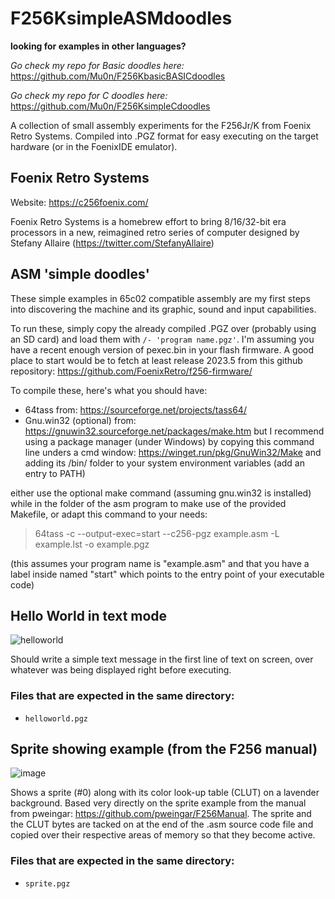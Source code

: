 # F256KsimpleASMdoodles

**looking for examples in other languages?**

_Go check my repo for Basic doodles here:_ https://github.com/Mu0n/F256KbasicBASICdoodles

_Go check my repo for C doodles here:_ https://github.com/Mu0n/F256KsimpleCdoodles

A collection of small assembly experiments for the F256Jr/K from Foenix Retro Systems. Compiled into .PGZ format for easy executing on the target hardware (or in the FoenixIDE emulator).

## Foenix Retro Systems
Website: https://c256foenix.com/

Foenix Retro Systems is a homebrew effort to bring 8/16/32-bit era processors in a new, reimagined retro series of computer designed by Stefany Allaire (https://twitter.com/StefanyAllaire)

## ASM 'simple doodles'
These simple examples in 65c02 compatible assembly are my first steps into discovering the machine and its graphic, sound and input capabilities.

To run these, simply copy the already compiled .PGZ over (probably using an SD card) and load them with `/- 'program name.pgz'`. I'm assuming you have a recent enough version of pexec.bin in your flash firmware. A good place to start would be to fetch at least release 2023.5 from this github repository: https://github.com/FoenixRetro/f256-firmware/ 

To compile these, here's what you should have:
- 64tass from: https://sourceforge.net/projects/tass64/
- Gnu.win32 (optional) from: https://gnuwin32.sourceforge.net/packages/make.htm but I recommend using a package manager (under Windows) by copying this command line unders a cmd window: https://winget.run/pkg/GnuWin32/Make and adding its /bin/ folder to your system environment variables (add an entry to PATH)

either use the optional make command (assuming gnu.win32 is installed) while in the folder of the asm program to make use of the provided Makefile,
or adapt this command to your needs: 
> 64tass -c --output-exec=start --c256-pgz example.asm -L example.lst -o example.pgz

(this assumes your program name is "example.asm" and that you have a label inside named "start" which points to the entry point of your executable code)

## Hello World in text mode

![helloworld](https://github.com/Mu0n/F256KsimpleASMdoodles-/assets/6774826/b141857a-93dd-4965-b735-4e5280c3d218)

Should write a simple text message in the first line of text on screen, over whatever was being displayed right before executing.

### Files that are expected in the same directory:

* `helloworld.pgz`

## Sprite showing example (from the F256 manual)

![image](https://github.com/Mu0n/F256KsimpleASMdoodles/assets/6774826/f1943fb0-d412-4ced-a743-ac83aec2c465)

Shows a sprite (#0) along with its color look-up table (CLUT) on a lavender background. Based very directly on the sprite example from the manual from pweingar: https://github.com/pweingar/F256Manual. The sprite and the CLUT bytes are tacked on at the end of the .asm source code file and copied over their respective areas of memory so that they become active.

### Files that are expected in the same directory:

* `sprite.pgz`
